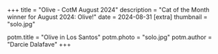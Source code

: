 +++
title = "Olive - CotM August 2024"
description = "Cat of the Month winner for August 2024: Olive!"
date =  2024-08-31
[extra]
thumbnail = "solo.jpg"

potm.title = "Olive in Los Santos"
potm.photo = "solo.jpg"
potm.author = "Darcie Dalafave"
+++